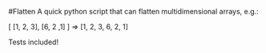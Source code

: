 #Flatten
A quick python script that can flatten multidimensional arrays, e.g.:

  [ [1, 2, 3], [6, 2 ,1] ] => [1, 2, 3, 6, 2, 1]  

Tests included!
